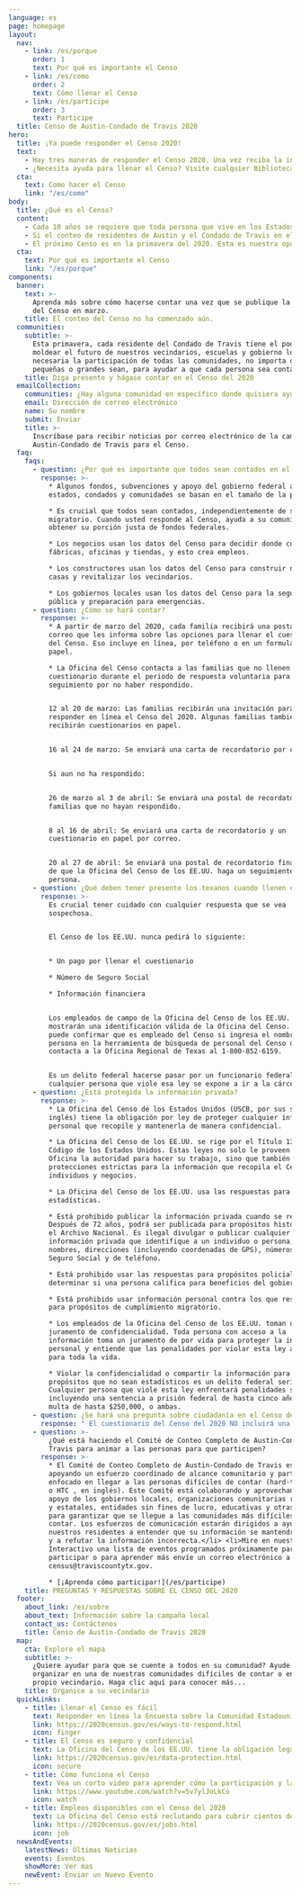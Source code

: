 ```yaml
---
language: es
page: homepage
layout:
  nav:
    - link: /es/porque
      order: 1
      text: Por qué es importante el Censo
    - link: /es/como
      order: 2
      text: Cómo llenar el Censo
    - link: /es/participe
      order: 3
      text: Participe
  title: Censo de Austin-Condado de Travis 2020
hero:
  title: ¡Ya puede responder el Censo 2020!
  text:
    - Hay tres maneras de responder el Censo 2020. Una vez reciba la invitación, puede responder en línea, por teléfono o por correo.
    - ¿Necesita ayuda para llenar el Censo? Visite cualquier Biblioteca Pública de Austin para detalles o llame al 2-1-1.
  cta:
    text: Como hacer el Censo
    link: "/es/como"
body:
  title: ¿Qué es el Censo?
  content:
    - Cada 10 años se requiere que toda persona que vive en los Estados Unidos, independientemente de su origen o estado migratorio, llene el Censo. Este es un requisito de la Constitución de los Estados Unidos para poder proveer un conteo correcto de todas las personas que viven en el país. El financiamiento federal para nuestras escuelas locales, los fondos de transporte para carreteras y autobuses y servicios de salud se basan en el Censo. Los límites geográficos que se establecen para los puestos en el Congreso y la Cámara de Representantes estatal, y hasta los miembros de la junta escolar, se basan en los datos del Censo.
    - Si el conteo de residentes de Austin y el Condado de Travis en el 2020 es menor que la cantidad real de personas que viven aquí, todas las personas que viven en el centro de Texas se afectarán negativamente.
    - El próximo Censo es en la primavera del 2020. Esta es nuestra oportunidad de unirnos y asegurarnos de que todos los residentes sean contados, para que cada dólar federal que merecemos cuente.
  cta:
    text: Por qué es importante el Censo
    link: "/es/porque"
components:
  banner:
    text: >-
      Aprenda más sobre cómo hacerse contar una vez que se publique la solicitud
      del Censo en marzo.
    title: El conteo del Censo no ha comenzado aún.
  communities:
    subtitle: >-
      Esta primavera, cada residente del Condado de Travis tiene el poder de
      moldear el futuro de nuestros vecindarios, escuelas y gobierno local. Será
      necesaria la participación de todas las comunidades, no importa que tan
      pequeñas o grandes sean, para ayudar a que cada persona sea contada.
    title: Diga presente y hágase contar en el Censo del 2020
  emailCollection:
    communities: ¿Hay alguna comunidad en específico donde quisiera ayudar?
    email: Dirección de correo electrónico
    name: Su nombre
    submit: Enviar
    title: >-
      Inscríbase para recibir noticias por correo electrónico de la campaña de
      Austin-Condado de Travis para el Censo.
  faq:
    faqs:
      - question: ¿Por qué es importante que todos sean contados en el Censo?
        response: >-
          * Algunos fondos, subvenciones y apoyo del gobierno federal a los
          estados, condados y comunidades se basan en el tamaño de la población.

          * Es crucial que todos sean contados, independientemente de su estado
          migratorio. Cuando usted responde al Censo, ayuda a su comunidad a
          obtener su porción justa de fondos federales.

          * Los negocios usan los datos del Censo para decidir donde construir
          fábricas, oficinas y tiendas, y esto crea empleos.

          * Los constructores usan los datos del Censo para construir nuevas
          casas y revitalizar los vecindarios.

          * Los gobiernos locales usan los datos del Censo para la seguridad
          pública y preparación para emergencias.
      - question: ¿Cómo se hará contar?
        response: >-
          * A partir de marzo del 2020, cada familia recibirá una postal en el
          correo que les informa sobre las opciones para llenar el cuestionario
          del Censo. Eso incluye en línea, por teléfono o en un formulario en
          papel.

          * La Oficina del Censo contacta a las familias que no llenen el
          cuestionario durante el periodo de respuesta voluntaria para
          seguimiento por no haber respondido. 


          12 al 20 de marzo: Las familias recibirán una invitación para
          responder en línea el Censo del 2020. Algunas familias también
          recibirán cuestionarios en papel.


          16 al 24 de marzo: Se enviará una carta de recordatorio por correo.


          Si aun no ha respondido:


          26 de marzo al 3 de abril: Se enviará una postal de recordatorio a las
          familias que no hayan respondido.


          8 al 16 de abril: Se enviará una carta de recordatorio y un
          cuestionario en papel por correo.


          20 al 27 de abril: Se enviará una postal de recordatorio final antes
          de que la Oficina del Censo de los EE.UU. haga un seguimiento en
          persona.
      - question: ¿Qué deben tener presente los texanos cuando llenen el Censo?
        response: >-
          Es crucial tener cuidado con cualquier respuesta que se vea
          sospechosa.


          El Censo de los EE.UU. nunca pedirá lo siguiente:


          * Un pago por llenar el cuestionario

          * Número de Seguro Social

          * Información financiera


          Los empleados de campo de la Oficina del Censo de los EE.UU. siempre
          mostrarán una identificación válida de la Oficina del Censo. Usted
          puede confirmar que es empleado del Censo si ingresa el nombre de la
          persona en la herramienta de búsqueda de personal del Censo o si
          contacta a la Oficina Regional de Texas al 1-800-852-6159.


          Es un delito federal hacerse pasar por un funcionario federal, y
          cualquier persona que viole esa ley se expone a ir a la cárcel.
      - question: ¿Está protegida la información privada?
        response: >-
          * La Oficina del Censo de los Estados Unidos (USCB, por sus siglas en
          inglés) tiene la obligación por ley de proteger cualquier información
          personal que recopile y mantenerla de manera confidencial.

          * La Oficina del Censo de los EE.UU. se rige por el Título 13 del
          Código de los Estados Unidos. Estas leyes no solo le proveen a la
          Oficina la autoridad para hacer su trabajo, sino que también estipula
          protecciones estrictas para la información que recopila el Censo de
          individuos y negocios.

          * La Oficina del Censo de los EE.UU. usa las respuestas para producir
          estadísticas.

          * Está prohibido publicar la información privada cuando se recopila.
          Después de 72 años, podrá ser publicada para propósitos históricos por
          el Archivo Nacional. Es ilegal divulgar o publicar cualquier
          información privada que identifique a un individuo o persona, como
          nombres, direcciones (incluyendo coordenadas de GPS), números de
          Seguro Social y de teléfono.

          * Está prohibido usar las respuestas para propósitos policiales o para
          determinar si una persona califica para beneficios del gobierno.

          * Está prohibido usar información personal contra los que responden
          para propósitos de cumplimiento migratorio.

          * Los empleados de la Oficina del Censo de los EE.UU. toman un
          juramento de confidencialidad. Toda persona con acceso a la
          información toma un juramento de por vida para proteger la información
          personal y entiende que las penalidades por violar esta ley aplican
          para toda la vida.

          * Violar la confidencialidad o compartir la información para
          propósitos que no sean estadísticos es un delito federal serio.
          Cualquier persona que viole esta ley enfrentará penalidades severas,
          incluyendo una sentencia a prisión federal de hasta cinco años, una
          multa de hasta $250,000, o ambas.
      - question: ¿Se hará una pregunta sobre ciudadanía en el Censo del 2020?
        response: " El cuestionario del Censo del 2020 NO incluirá una pregunta sobre el estado migratorio de los individuos. Toda persona, independientemente de su estado migratorio, tiene ciertos derechos básicos. A las personas que les preocupe abrir su puerta, hay otras maneras de participar. Puede participar desde la comodidad de su casa por Internet y por teléfono, o puede ir a un centro de asistencia administrado por la comunidad. Por favor complete su cuestionario del Censo. Un cuestionario incompleto puede aumentar las probabilidades de que la Oficina del Censo de los EE.UU. le haga seguimiento por no responder. Las familias recibirán una invitación para responder en línea al Censo del 2020 a partir del 12 de marzo del 2020. Su participación es vital y su información está protegida. "
      - question: >-
          ¿Qué está haciendo el Comité de Conteo Completo de Austin-Condado de
          Travis para animar a las personas para que participen?
        response: >-
          * El Comité de Conteo Completo de Austin-Condado de Travis está
          apoyando un esfuerzo coordinado de alcance comunitario y participación
          enfocado en llegar a las personas difíciles de contar (hard-to-count,
          o HTC , en inglés). Este Comité está colaborando y aprovechando el
          apoyo de los gobiernos locales, organizaciones comunitarias regionales
          y estatales, entidades sin fines de lucro, educativas y otras agencias
          para garantizar que se llegue a las comunidades más difíciles de
          contar. Los esfuerzos de comunicación estarán dirigidos a ayudar a
          nuestros residentes a entender que su información se mantendrá privada
          y a refutar la información incorrecta.</li> <li>Mire en nuestro Mapa
          Interactivo una lista de eventos programados próximamente para
          participar o para aprender más envíe un correo electrónico a
          census@traviscountytx.gov.

          * [¡Aprenda cómo participar!](/es/participe)
    title: PREGUNTAS Y RESPUESTAS SOBRE EL CENSO DEL 2020
  footer:
    about_link: /es/sobre
    about_text: Información sobre la campaña local
    contact_us: Contáctenos
    title: Censo de Austin-Condado de Travis 2020
  map:
    cta: Explore el mapa
    subtitle: >-
      ¿Quiere ayudar para que se cuente a todos en su comunidad? Ayude a
      organizar en una de nuestras comunidades difíciles de contar o en su
      propio vecindario. Haga clic aquí para conocer más...
    title: Organice a su vecindario
  quickLinks:
    - title: Llenar el Censo es fácil
      text: Responder en línea la Encuesta sobre la Comunidad Estadounidense del Censo de EE.UU es fácil. El cuestionario le ofrece pantallas de ayuda y la opción de revisar sus respuestas.
      link: https://2020census.gov/es/ways-to-respond.html
      icon: finger
    - title: El Censo es seguro y confidencial
      text: La Oficina del Censo de los EE.UU. tiene la obligación legal de proteger sus respuestas y mantenerlas en estricta confidencialidad. De hecho, cada empleado toma un juramento para proteger su información personal de por vida.
      link: https://2020census.gov/es/data-protection.html
      icon: secure
    - title: Cómo funciona el Censo
      text: Vea un corto video para aprender cómo la participación y la recopilación de datos correctos en el Censo de EE.UU. afectan nuestra democracia y el bienestar de las familias y las comunidades.
      link: https://www.youtube.com/watch?v=5v7ylJoLkCo
      icon: watch
    - title: Empleos disponibles con el Censo del 2020
      text: La Oficina del Censo está reclutando para cubrir cientos de miles de puestos temporales en todo el país para asistir con el conteno del Censo del 2020.
      link: https://2020census.gov/es/jobs.html
      icon: job
  newsAndEvents:
    latestNews: Últimas Noticias
    events: Eventos
    showMore: Ver mas
    newEvent: Enviar un Nuevo Evento
---
```

